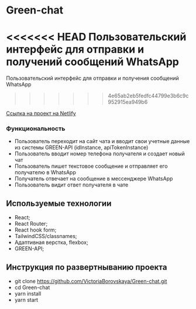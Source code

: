 # Green-chat

<<<<<<< HEAD
Пользовательский интерфейс для отправки и получений сообщений WhatsApp
=======
Пользовательский интерфейс для отправки и получения сообщений WhatsApp
>>>>>>> 4e65ab2eb5fedfc44799e3b6c9c952915ea949b6

[Сcылка на проект на Netlify](https://chat-green.netlify.app)

### Функциональность

- Пользователь переходит на сайт чата и вводит свои учетные данные из системы GREEN-API (idInstance, apiTokenInstance)
- Пользователь вводит номер телефона получателя и создает новый чат
- Пользователь пишет текстовое сообщение и отправляет его получателю в WhatsApp
- Получатель отвечает на сообщение в мессенджере WhatsApp
- Пользователь видит ответ получателя в чате

## Используемые технологии

- React;
- React Router;
- React hook form;
- TailwindCSS/classnames;
- Aдаптивная верстка, flexbox;
- GREEN-API;

## Инструкция по развертныванию проекта

- git clone https://github.com/VictoriaBorovskaya/Green-chat.git
- cd Green-chat
- yarn install
- yarn start
